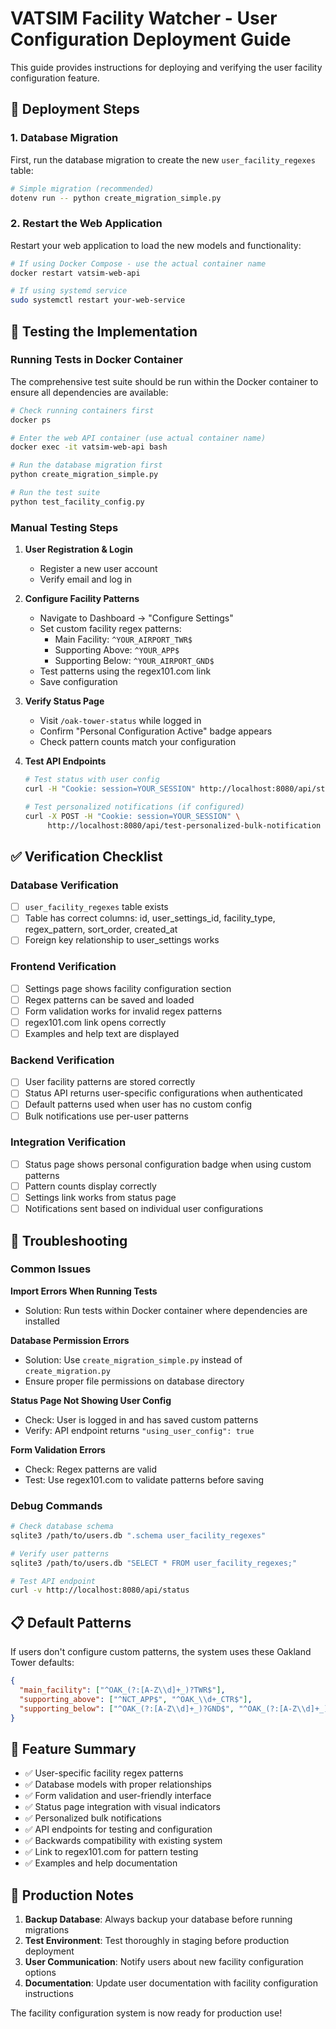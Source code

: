 # VATSIM Facility Watcher - User Configuration Deployment Guide

This guide provides instructions for deploying and verifying the user facility configuration feature.

## 🚀 Deployment Steps

### 1. Database Migration

First, run the database migration to create the new `user_facility_regexes` table:

```bash
# Simple migration (recommended)
dotenv run -- python create_migration_simple.py
```

### 2. Restart the Web Application

Restart your web application to load the new models and functionality:

```bash
# If using Docker Compose - use the actual container name
docker restart vatsim-web-api

# If using systemd service
sudo systemctl restart your-web-service
```

## 🧪 Testing the Implementation

### Running Tests in Docker Container

The comprehensive test suite should be run within the Docker container to ensure all dependencies are available:

```bash
# Check running containers first
docker ps

# Enter the web API container (use actual container name)
docker exec -it vatsim-web-api bash

# Run the database migration first
python create_migration_simple.py

# Run the test suite
python test_facility_config.py
```

### Manual Testing Steps

1. **User Registration & Login**
   - Register a new user account
   - Verify email and log in

2. **Configure Facility Patterns**
   - Navigate to Dashboard → "Configure Settings"
   - Set custom facility regex patterns:
     - Main Facility: `^YOUR_AIRPORT_TWR$`
     - Supporting Above: `^YOUR_APP$`
     - Supporting Below: `^YOUR_AIRPORT_GND$`
   - Test patterns using the regex101.com link
   - Save configuration

3. **Verify Status Page**
   - Visit `/oak-tower-status` while logged in
   - Confirm "Personal Configuration Active" badge appears
   - Check pattern counts match your configuration

4. **Test API Endpoints**
   ```bash
   # Test status with user config
   curl -H "Cookie: session=YOUR_SESSION" http://localhost:8080/api/status
   
   # Test personalized notifications (if configured)
   curl -X POST -H "Cookie: session=YOUR_SESSION" \
        http://localhost:8080/api/test-personalized-bulk-notification
   ```

## ✅ Verification Checklist

### Database Verification
- [ ] `user_facility_regexes` table exists
- [ ] Table has correct columns: id, user_settings_id, facility_type, regex_pattern, sort_order, created_at
- [ ] Foreign key relationship to user_settings works

### Frontend Verification  
- [ ] Settings page shows facility configuration section
- [ ] Regex patterns can be saved and loaded
- [ ] Form validation works for invalid regex patterns
- [ ] regex101.com link opens correctly
- [ ] Examples and help text are displayed

### Backend Verification
- [ ] User facility patterns are stored correctly
- [ ] Status API returns user-specific configurations when authenticated
- [ ] Default patterns used when user has no custom config
- [ ] Bulk notifications use per-user patterns

### Integration Verification
- [ ] Status page shows personal configuration badge when using custom patterns
- [ ] Pattern counts display correctly
- [ ] Settings link works from status page
- [ ] Notifications sent based on individual user configurations

## 🔧 Troubleshooting

### Common Issues

**Import Errors When Running Tests**
- Solution: Run tests within Docker container where dependencies are installed

**Database Permission Errors**
- Solution: Use `create_migration_simple.py` instead of `create_migration.py`
- Ensure proper file permissions on database directory

**Status Page Not Showing User Config**
- Check: User is logged in and has saved custom patterns
- Verify: API endpoint returns `"using_user_config": true`

**Form Validation Errors**
- Check: Regex patterns are valid
- Test: Use regex101.com to validate patterns before saving

### Debug Commands

```bash
# Check database schema
sqlite3 /path/to/users.db ".schema user_facility_regexes"

# Verify user patterns
sqlite3 /path/to/users.db "SELECT * FROM user_facility_regexes;"

# Test API endpoint
curl -v http://localhost:8080/api/status
```

## 📋 Default Patterns

If users don't configure custom patterns, the system uses these Oakland Tower defaults:

```json
{
  "main_facility": ["^OAK_(?:[A-Z\\d]+_)?TWR$"],
  "supporting_above": ["^NCT_APP$", "^OAK_\\d+_CTR$"],
  "supporting_below": ["^OAK_(?:[A-Z\\d]+_)?GND$", "^OAK_(?:[A-Z\\d]+_)?DEL$"]
}
```

## 🎯 Feature Summary

- ✅ User-specific facility regex patterns
- ✅ Database models with proper relationships  
- ✅ Form validation and user-friendly interface
- ✅ Status page integration with visual indicators
- ✅ Personalized bulk notifications
- ✅ API endpoints for testing and configuration
- ✅ Backwards compatibility with existing system
- ✅ Link to regex101.com for pattern testing
- ✅ Examples and help documentation

## 🚨 Production Notes

1. **Backup Database**: Always backup your database before running migrations
2. **Test Environment**: Test thoroughly in staging before production deployment  
3. **User Communication**: Notify users about new facility configuration options
4. **Documentation**: Update user documentation with facility configuration instructions

The facility configuration system is now ready for production use!